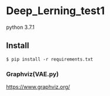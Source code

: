 # Deep_Lerning_test1
python 3.7.1

## Install
```
$ pip install -r requirements.txt
```

### Graphviz(VAE.py)  
https://www.graphviz.org/
